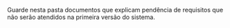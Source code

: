 Guarde nesta pasta documentos que explicam pendência de requisitos que não serão atendidos na primeira versão do sistema.